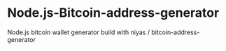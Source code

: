 # Node.js-Bitcoin-address-generator
Node.js bitcoin wallet generator build with niyas / bitcoin-address-generator
